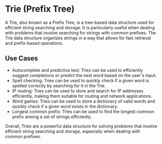 # Trie (Prefix Tree)

A Trie, also known as a Prefix Tree, is a tree-based data structure used for efficient string searching and storage. It is particularly useful when dealing with problems that involve searching for strings with common prefixes. The Trie data structure organizes strings in a way that allows for fast retrieval and prefix-based operations.

## Use Cases

- Autocomplete and predictive text: Tries can be used to efficiently suggest completions or predict the next word based on the user's input.
- Spell checking: Tries can be used to quickly check if a given word is spelled correctly by searching for it in the Trie.
- IP routing: Tries can be used to store and search for IP addresses efficiently, making them suitable for routing and network applications.
- Word games: Tries can be used to store a dictionary of valid words and quickly check if a given word exists in the dictionary.
- Longest common prefix: Tries can be used to find the longest common prefix among a set of strings efficiently.

Overall, Tries are a powerful data structure for solving problems that involve efficient string searching and storage, especially when dealing with common prefixes.
